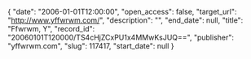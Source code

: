 {
  "date": "2006-01-01T12:00:00", 
  "open_access": false, 
  "target_url": "http://www.yffwrwm.com/", 
  "description": "", 
  "end_date": null, 
  "title": "Ffwrwm, Y", 
  "record_id": "20060101T120000/TS4cHjZCxPU1x4MMwKsJUQ==", 
  "publisher": "yffwrwm.com", 
  "slug": 117417, 
  "start_date": null
}

